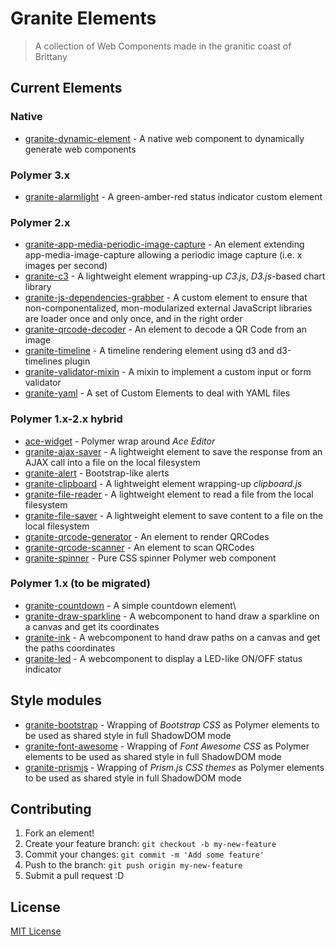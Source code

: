 # Granite Elements

> A collection of Web Components made in the granitic coast of Brittany

## Current Elements

### Native 

- [granite-dynamic-element](https://github.com/LostInBrittany/granite-dynamic-element) - A native web component to dynamically generate web components

### Polymer 3.x

- [granite-alarmlight](https://github.com/LostInBrittany/granite-alarmlight) - A green-amber-red status indicator custom element

### Polymer 2.x 

- [granite-app-media-periodic-image-capture](https://github.com/LostInBrittany/granite-app-media-periodic-image-capture) - An element extending app-media-image-capture allowing a periodic image capture (i.e. x images per second)
- [granite-c3](https://github.com/LostInBrittany/granite-c3/) - A lightweight element wrapping-up *C3.js*, *D3.js*-based chart library
- [granite-js-dependencies-grabber](https://github.com/LostInBrittany/granite-js-dependencies-grabber) - A custom element to ensure that non-componentalized, mon-modularized external JavaScript libraries are loader once and only once, and in the right order
- [granite-qrcode-decoder](https://github.com/LostInBrittany/granite-qrcode-decoder) - An element to decode a QR Code from an image
- [granite-timeline](https://github.com/LostInBrittany/granite-timeline) - A timeline rendering element using d3 and d3-timelines plugin
- [granite-validator-mixin](https://github.com/LostInBrittany/granite-validator-mixin) - A mixin to implement a custom input or form validator
- [granite-yaml](https://github.com/LostInBrittany/granite-dynamic-yaml) - A set of Custom Elements to deal with YAML files


### Polymer 1.x-2.x hybrid

- [ace-widget](https://github.com/LostInBrittany/ace-widget) - Polymer wrap around *Ace Editor*
- [granite-ajax-saver](https://github.com/LostInBrittany/granite-ajax-saver/) - A lightweight element to save the response from an AJAX call into a file on the local filesystem
- [granite-alert](https://github.com/LostInBrittany/granite-alert/) - Bootstrap-like alerts
- [granite-clipboard](https://github.com/LostInBrittany/granite-clipboard/) - A lightweight element wrapping-up *clipboard.js*
- [granite-file-reader](https://github.com/LostInBrittany/granite-file-reader/) - A lightweight element to read a file from the local filesystem
- [granite-file-saver](https://github.com/LostInBrittany/granite-file-saver/) - A lightweight element to save content to a file on the local filesystem
- [granite-qrcode-generator](https://github.com/LostInBrittany/granite-qrcode-generator) - An element to render QRCodes
- [granite-qrcode-scanner](https://github.com/LostInBrittany/granite-qrcode-scanner) - An element to scan QRCodes
- [granite-spinner](https://github.com/LostInBrittany/granite-spinner/) - Pure CSS spinner Polymer web component

### Polymer 1.x (to be migrated)


- [granite-countdown](https://github.com/LostInBrittany/granite-countdown/) - A simple countdown element\
- [granite-draw-sparkline](https://github.com/LostInBrittany/granite-draw-sparkline) - A webcomponent to hand draw a sparkline on a canvas and get its coordinates
- [granite-ink](https://github.com/LostInBrittany/granite-ink/) - A webcomponent  to hand draw paths on a canvas and get the paths coordinates
- [granite-led](https://github.com/LostInBrittany/granite-led/) - A webcomponent to display a LED-like ON/OFF status indicator


## Style modules

- [granite-bootstrap](https://github.com/LostInBrittany/granite-bootstrap/) - Wrapping of *Bootstrap CSS* as Polymer elements to be used as shared style in full ShadowDOM mode  
- [granite-font-awesome](https://github.com/LostInBrittany/granite-font-awesome/) - Wrapping of *Font Awesome CSS* as Polymer elements to be used as shared style in full ShadowDOM mode  
- [granite-prismjs](https://github.com/LostInBrittany/granite-prismjs/) - Wrapping of *Prism.js CSS themes* as Polymer elements to be used as shared style in full ShadowDOM mode  


## Contributing

1. Fork an element!
2. Create your feature branch: `git checkout -b my-new-feature`
3. Commit your changes: `git commit -m 'Add some feature'`
4. Push to the branch: `git push origin my-new-feature`
5. Submit a pull request :D

## License

[MIT License](http://opensource.org/licenses/MIT)
